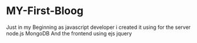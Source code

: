 # MY-First-Bloog
Just in my Beginning as javascript developer i created it using for the server node.js MongoDB And the frontend using ejs jquery

